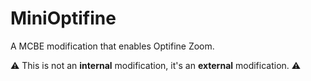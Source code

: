 # MiniOptifine
A MCBE modification that enables Optifine Zoom. <br>

⚠ This is not an **internal** modification, it's an **external** modification. ⚠


